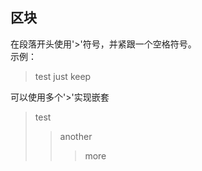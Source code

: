## 区块
在段落开头使用'>'符号，并紧跟一个空格符号。  
示例：  
> test
> just keep  

可以使用多个'>'实现嵌套
> test
>> another
>>> more